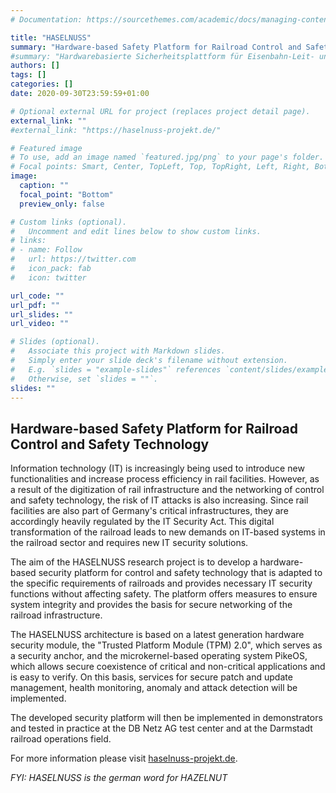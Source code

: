 ```yaml
---
# Documentation: https://sourcethemes.com/academic/docs/managing-content/

title: "HASELNUSS"
summary: "Hardware-based Safety Platform for Railroad Control and Safety Technology"
#summary: "Hardwarebasierte Sicherheitsplattform für Eisenbahn-Leit- und Sicherungstechnik"
authors: []
tags: []
categories: []
date: 2020-09-30T23:59:59+01:00

# Optional external URL for project (replaces project detail page).
external_link: ""
#external_link: "https://haselnuss-projekt.de/"

# Featured image
# To use, add an image named `featured.jpg/png` to your page's folder.
# Focal points: Smart, Center, TopLeft, Top, TopRight, Left, Right, BottomLeft, Bottom, BottomRight.
image:
  caption: ""
  focal_point: "Bottom"
  preview_only: false

# Custom links (optional).
#   Uncomment and edit lines below to show custom links.
# links:
# - name: Follow
#   url: https://twitter.com
#   icon_pack: fab
#   icon: twitter

url_code: ""
url_pdf: ""
url_slides: ""
url_video: ""

# Slides (optional).
#   Associate this project with Markdown slides.
#   Simply enter your slide deck's filename without extension.
#   E.g. `slides = "example-slides"` references `content/slides/example-slides.md`.
#   Otherwise, set `slides = ""`.
slides: ""
---
```


## Hardware-based Safety Platform for Railroad Control and Safety Technology

Information technology (IT) is increasingly being used to introduce new functionalities and increase process efficiency in rail facilities. However, as a result of the digitization of rail infrastructure and the networking of control and safety technology, the risk of IT attacks is also increasing. Since rail facilities are also part of Germany's critical infrastructures, they are accordingly heavily regulated by the IT Security Act. This digital transformation of the railroad leads to new demands on IT-based systems in the railroad sector and requires new IT security solutions.

The aim of the HASELNUSS research project is to develop a hardware-based security platform for control and safety technology that is adapted to the specific requirements of railroads and provides necessary IT security functions without affecting safety. The platform offers measures to ensure system integrity and provides the basis for secure networking of the railroad infrastructure.

The HASELNUSS architecture is based on a latest generation hardware security module, the "Trusted Platform Module (TPM) 2.0", which serves as a security anchor, and the microkernel-based operating system PikeOS, which allows secure coexistence of critical and non-critical applications and is easy to verify. On this basis, services for secure patch and update management, health monitoring, anomaly and attack detection will be implemented.

The developed security platform will then be implemented in demonstrators and tested in practice at the DB Netz AG test center and at the Darmstadt railroad operations field.

For more information please visit [haselnuss-projekt.de](https://haselnuss-projekt.de/).

*FYI: HASELNUSS is the german word for HAZELNUT*


<!--
## Hardwarebasierte Sicherheitsplattform für Eisenbahn-Leit- und Sicherungstechnik

Informationstechnologie (IT) wird zunehmend zur Einführung neuer Funktionalitäten und zur Steigerung der Prozesseffizienz in Bahnanlagen benutzt. Infolge der Digitalisierung der Bahninfrastruktur und der Vernetzung von Leit- und Sicherungstechnik steigt jedoch auch das Risiko von IT-Angriffen. Da die Bahnanlagen zudem Bestandteil der kritischen Infrastrukturen in Deutschland sind, werden sie dementsprechend stark durch das IT-Sicherheitsgesetz reguliert. Diese digitale Transformation der Bahn führt zu neuen Anforderungen an IT-basierte Systeme im Bahn-Bereich und benötigt neue IT-Sicherheitslösungen.

Ziel des Forschungsprojekts HASELNUSS ist die Entwicklung einer hardwarebasierten Sicherheitsplattform für Leit- und Sicherungstechnik, die an die speziellen Anforderungen der Bahn angepasst ist und notwendige IT-Sicherheitsfunktionen bereitstellt, ohne dabei die funktionale Sicherheit zu beeinflussen. Die Plattform bietet Maßnahmen zur Sicherstellung der Systemintegrität und stellt die Basis für eine sichere Vernetzung der Bahninfrastruktur dar.

Die HASELNUSS Architektur basiert auf einem Hardware-Sicherheits-Modul neuester Generation, dem "Trusted Platform Module (TPM) 2.0", welches als Sicherheitsanker dient, sowie dem Mikrokern-basierten Betriebssystem PikeOS, das eine sichere Koexistenz von kritischen und unkritischen Anwendungen erlaubt und einfach zu verifizieren ist. Auf dieser Grundlage werden Dienste für sicheres Patch- und Update-Management, Health Monitoring, Anomalie- und Angriffserkennung umgesetzt.

Die entwickelte Sicherheitsplattform soll anschließend in Demonstratoren umgesetzt und im Testzentrum der DB Netz AG und im Eisenbahnbetriebsfeld Darmstadt praktisch erprobt werden.
-->

